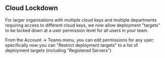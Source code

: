 <!-- usedin: [ _legacy_docker/deployment/deployment-authorisation-v1.md, _skycap/deployment/deployment-authorisation-v1.md] -->


## Cloud Lockdown

For larger organisations with multiple cloud keys and multiple departments requiring access to different cloud keys, we now allow deployment "targets" to be locked down at a user permission level for all users in your team. 

From the Account -> Teams menu, you can edit permissions for any user; specifically now you can "Restrict deployment targets" to a list of deployment targets (including "Registered Servers")
